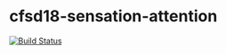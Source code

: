 # cfsd18-sensation-attention

[![Build Status](https://travis-ci.org/cfsd/cfsd18-sensation-attention.svg?branch=master)](https://travis-ci.org/cfsd/cfsd18-sensation-attention)
